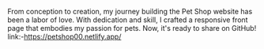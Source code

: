 From conception to creation, my journey building the Pet Shop website has been a labor of love. With dedication and skill, I crafted a responsive front page that embodies my passion for pets. Now, it's ready to share on GitHub!
link:-https://petshop00.netlify.app/
